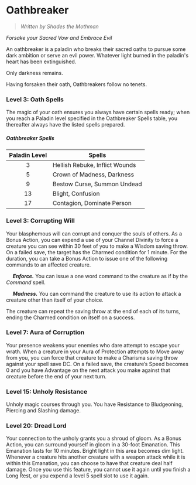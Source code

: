 # Oathbreaker

> *Written by Shades the Mothman*

*Forsake your Sacred Vow and Embrace Evil*

An oathbreaker is a paladin who breaks their sacred oaths to pursue some dark ambition or serve an evil power. Whatever light burned in the paladin's heart has been extinguished.

Only darkness remains.

Having forsaken their oath, Oathbreakers follow no tenets.

### Level 3: Oath Spells
The magic of your oath ensures you always have certain spells ready; when you reach a Paladin level specified in the Oathbreaker Spells table, you thereafter always have the listed spells prepared.

##### Oathbreaker Spells

| Paladin Level | Spells |
|:-:|---|
| 3 | Hellish Rebuke, Inflict Wounds |
| 5 | Crown of Madness, Darkness |
| 9 | Bestow Curse, Summon Undead |
| 13 | Blight, Confusion |
| 17 | Contagion, Dominate Person |

### Level 3: Corrupting Will

Your blasphemous will can corrupt and conquer the souls of others. As a Bonus Action, you can expend a use of your Channel Divinity to force a creature you can see within 30 feet of you to make a Wisdom saving throw. On a failed save, the target has the Charmed condition for 1 minute. For the duration, you can take a Bonus Action to issue one of the following commands to an affected creature.

&emsp; ***Enforce.*** You can issue a one word command to the creature as if by the *Command* spell.

&emsp; ***Madness.*** You can command the creature to use its action to attack a creature other than itself of your choice.

The creature can repeat the saving throw at the end of each of its turns, ending the Charmed condition on itself on a success.

### Level 7: Aura of Corruption

Your presence weakens your enemies who dare attempt to escape your wrath. When a creature in your Aura of Protection attempts to Move away from you, you can force that creature to make a Charisma saving throw against your spell save DC. On a failed save, the creature’s Speed becomes 0 and you have Advantage on the next attack you make against that creature before the end of your next turn.

### Level 15: Unholy Resistance

Unholy magic courses through you. You have Resistance to Bludgeoning, Piercing and Slashing damage.

### Level 20: Dread Lord

Your connection to the unholy grants you a shroud of gloom. As a Bonus Action, you can surround yourself in gloom in a 30-foot Emanation. This Emanation lasts for 10 minutes. Bright light in this area becomes dim light. Whenever a creature hits another creature with a weapon attack while it is within this Emanation, you can choose to have that creature deal half damage. Once you use this feature, you cannot use it again until you finish a Long Rest, or you expend a level 5 spell slot to use it again.


